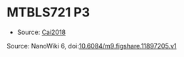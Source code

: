 <a name="material" />

# MTBLS721 P3
<script type="application/ld+json">
  {
    "@context": "https://schema.org/",
    "@type": "ChemicalSubstance",
    "@id": "https://egonw.github.io/nanowiki/nanowiki479.html#material",
    "http://purl.org/dc/terms/conformsTo":
      {
        "@type": "CreativeWork",
        "@id": "https://bioschemas.org/profiles/ChemicalSubstance/0.4-RELEASE/"
      },
    "identfier": "479",
    "name": "MTBLS721 P3",
    "url": "https://egonw.github.io/nanowiki/nanowiki479.html#material",
    "sameAs": "http://127.0.0.1/mediawiki/index.php/Special:URIResolver/MTBLS721_P3"
  }
</script>


* Source: [Cai2018](articleCai2018.md)


Source: NanoWiki 6, doi:[10.6084/m9.figshare.11897205.v1](https://doi.org/10.6084/m9.figshare.11897205.v1)
